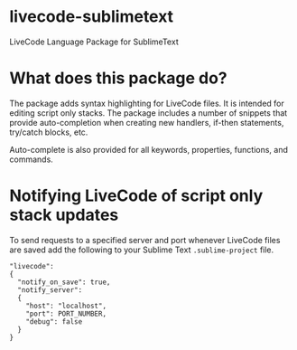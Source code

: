 livecode-sublimetext
==============
LiveCode Language Package for SublimeText

# What does this package do?

The package adds syntax highlighting for LiveCode files. It is intended for editing script only stacks. The package includes a number of snippets that provide auto-completion when creating new handlers, if-then statements, try/catch blocks, etc.

Auto-complete is also provided for all keywords, properties, functions, and commands.

# Notifying LiveCode of script only stack updates

To send requests to a specified server and port whenever LiveCode files are saved add the following to your Sublime Text `.sublime-project` file.

```
"livecode":
{
  "notify_on_save": true,
  "notify_server":
  {
    "host": "localhost",
    "port": PORT_NUMBER,
    "debug": false
  }
}
```
